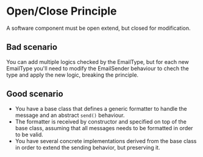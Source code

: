 # Open/Close Principle

A software component must be open extend, but closed for modification.

## Bad scenario

You can add multiple logics checked by the EmailType, but for each new EmailType you'll need  to modify the EmailSender behaviour to chech the type and apply the new logic, breaking the principle.

## Good scenario

- You have a base class that defines a generic formatter to handle the message and an abstract `send()` behaviour.
- The formatter is received by constructor and specified on top of the base class, assuming that all messages needs to be formatted in order to be valid.
- You have several concrete implementations derived from the base class in order to extend the sending behavior, but preserving it.   
